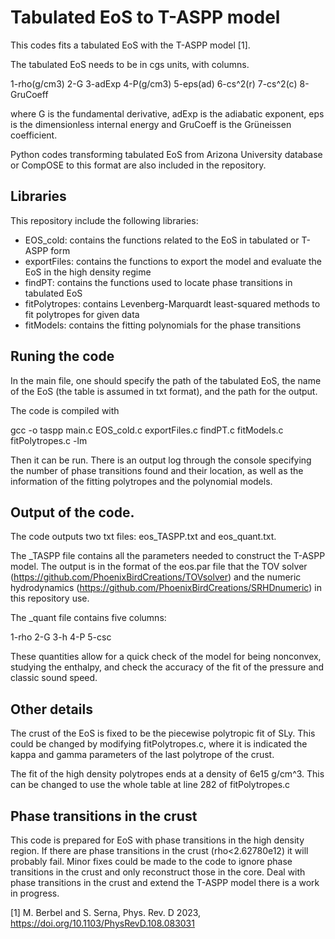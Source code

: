 # Tabulated EoS to T-ASPP model

This codes fits a tabulated EoS with the T-ASPP model [1].

The tabulated EoS needs to be in cgs units, with columns.

1-rho(g/cm3) 2-G 3-adExp 4-P(g/cm3) 5-eps(ad) 6-cs^2(r) 7-cs^2(c) 8-GruCoeff 

where G is the fundamental derivative, adExp is the adiabatic exponent, eps is the dimensionless internal energy and GruCoeff is the Grüneissen coefficient.

Python codes transforming tabulated EoS from Arizona University database or CompOSE to this format are also included in the repository.

## Libraries
This repository include the following libraries:
* EOS_cold: contains the functions related to the EoS in tabulated or T-ASPP form
* exportFiles: contains the functions to export the model and evaluate the EoS in the high density regime
* findPT: contains the functions used to locate phase transitions in tabulated EoS
* fitPolytropes: contains Levenberg-Marquardt least-squared methods to fit polytropes for given data
* fitModels: contains the fitting polynomials for the phase transitions

## Runing the code

In the main file, one should specify the path of the tabulated EoS, the name of the EoS (the table is assumed in txt format), and the path for the output.

The code is compiled with 

gcc -o taspp main.c EOS_cold.c exportFiles.c findPT.c fitModels.c fitPolytropes.c -lm

Then it can be run. There is an output log through the console specifying the number of phase transitions found and their location, as well as the information of the fitting polytropes and the polynomial models.

## Output of the code.

The code outputs two txt files: eos_TASPP.txt and eos_quant.txt.

The _TASPP file contains all the parameters needed to construct the T-ASPP model. The output is in the format of the eos.par file that the TOV solver (https://github.com/PhoenixBirdCreations/TOVsolver) and the numeric hydrodynamics (https://github.com/PhoenixBirdCreations/SRHDnumeric) in this repository use.

The _quant file contains five columns: 

1-rho  2-G  3-h  4-P  5-csc

These quantities allow for a quick check of the model for being nonconvex, studying the enthalpy, and check the accuracy of the fit of the pressure and classic sound speed.

## Other details

The crust of the EoS is fixed to be the piecewise polytropic fit of SLy. This could be changed by modifying fitPolytropes.c, where it is indicated the kappa and gamma parameters of the last polytrope of the crust.

The fit of the high density polytropes ends at a density of 6e15 g/cm^3. This can be changed to use the whole table at line 282 of fitPolytropes.c

## Phase transitions in the crust

This code is prepared for EoS with phase transitions in the high density region. If there are phase transitions in the crust (rho<2.62780e12) it will probably fail. Minor fixes could be made to the code to ignore phase transitions in the crust and only reconstruct those in the core. Deal with phase transitions in the crust and extend the T-ASPP model there is a work in progress.



[1] M. Berbel and S. Serna, Phys. Rev. D 2023, https://doi.org/10.1103/PhysRevD.108.083031
